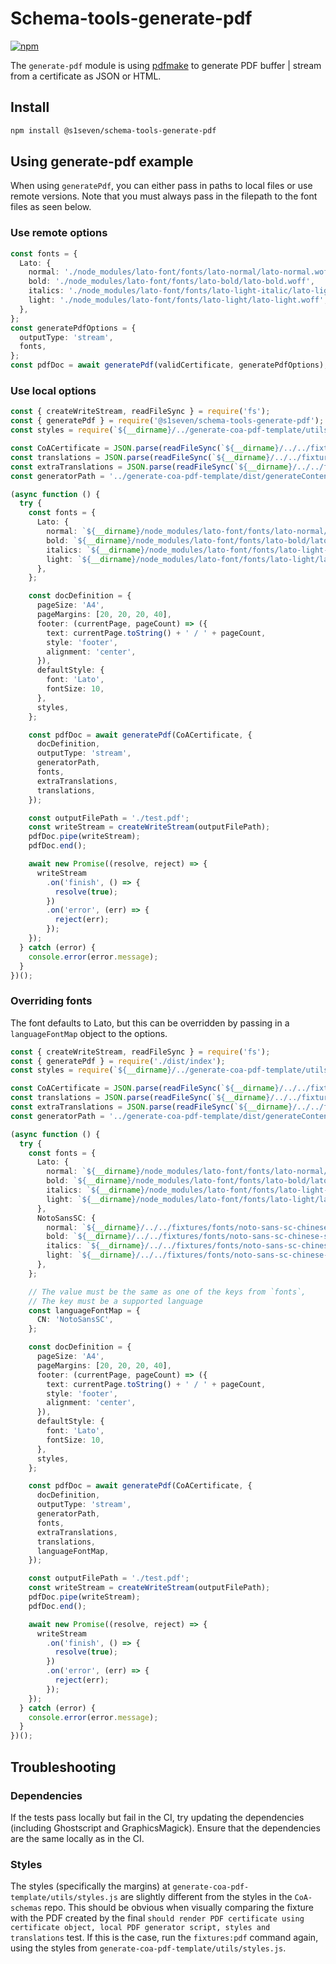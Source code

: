 # Schema-tools-generate-pdf

[![npm][npm-image]][npm-url]

[npm-image]: https://img.shields.io/npm/v/@s1seven/schema-tools-generate-pdf.svg?style=flat
[npm-url]: https://npmjs.org/package/@s1seven/schema-tools-generate-pdf

The `generate-pdf` module is using [pdfmake] to generate PDF buffer | stream from a certificate as JSON or HTML.

## Install

```bash
npm install @s1seven/schema-tools-generate-pdf
```

[pdfmake]: https://www.npmjs.com/package/pdfmake
[html-to-pdfmake]: https://www.npmjs.com/package/html-to-pdfmake

## Using generate-pdf example

When using `generatePdf`, you can either pass in paths to local files or use remote versions.
Note that you must always pass in the filepath to the font files as seen below.

### Use remote options

```ts
const fonts = {
  Lato: {
    normal: './node_modules/lato-font/fonts/lato-normal/lato-normal.woff',
    bold: './node_modules/lato-font/fonts/lato-bold/lato-bold.woff',
    italics: './node_modules/lato-font/fonts/lato-light-italic/lato-light-italic.woff',
    light: './node_modules/lato-font/fonts/lato-light/lato-light.woff',
  },
};
const generatePdfOptions = {
  outputType: 'stream',
  fonts,
};
const pdfDoc = await generatePdf(validCertificate, generatePdfOptions);
```

### Use local options

```ts
const { createWriteStream, readFileSync } = require('fs');
const { generatePdf } = require('@s1seven/schema-tools-generate-pdf');
const styles = require(`${__dirname}/../generate-coa-pdf-template/utils/styles.js`);

const CoACertificate = JSON.parse(readFileSync(`${__dirname}/../../fixtures/CoA/v1.1.0/valid_cert.json`));
const translations = JSON.parse(readFileSync(`${__dirname}/../../fixtures/CoA/v1.1.0/translations.json`));
const extraTranslations = JSON.parse(readFileSync(`${__dirname}/../../fixtures/CoA/v1.1.0/extra_translations.json`));
const generatorPath = '../generate-coa-pdf-template/dist/generateContent.js';

(async function () {
  try {
    const fonts = {
      Lato: {
        normal: `${__dirname}/node_modules/lato-font/fonts/lato-normal/lato-normal.woff`,
        bold: `${__dirname}/node_modules/lato-font/fonts/lato-bold/lato-bold.woff`,
        italics: `${__dirname}/node_modules/lato-font/fonts/lato-light-italic/lato-light-italic.woff`,
        light: `${__dirname}/node_modules/lato-font/fonts/lato-light/lato-light.woff`,
      },
    };

    const docDefinition = {
      pageSize: 'A4',
      pageMargins: [20, 20, 20, 40],
      footer: (currentPage, pageCount) => ({
        text: currentPage.toString() + ' / ' + pageCount,
        style: 'footer',
        alignment: 'center',
      }),
      defaultStyle: {
        font: 'Lato',
        fontSize: 10,
      },
      styles,
    };

    const pdfDoc = await generatePdf(CoACertificate, {
      docDefinition,
      outputType: 'stream',
      generatorPath,
      fonts,
      extraTranslations,
      translations,
    });

    const outputFilePath = './test.pdf';
    const writeStream = createWriteStream(outputFilePath);
    pdfDoc.pipe(writeStream);
    pdfDoc.end();

    await new Promise((resolve, reject) => {
      writeStream
        .on('finish', () => {
          resolve(true);
        })
        .on('error', (err) => {
          reject(err);
        });
    });
  } catch (error) {
    console.error(error.message);
  }
})();
```

### Overriding fonts

The font defaults to Lato, but this can be overridden by passing in a `languageFontMap` object to the options.

```ts
const { createWriteStream, readFileSync } = require('fs');
const { generatePdf } = require('./dist/index');
const styles = require(`${__dirname}/../generate-coa-pdf-template/utils/styles.js`);

const CoACertificate = JSON.parse(readFileSync(`${__dirname}/../../fixtures/CoA/v1.1.0/valid_cert.json`));
const translations = JSON.parse(readFileSync(`${__dirname}/../../fixtures/CoA/v1.1.0/translations.json`));
const extraTranslations = JSON.parse(readFileSync(`${__dirname}/../../fixtures/CoA/v1.1.0/extra_translations.json`));
const generatorPath = '../generate-coa-pdf-template/dist/generateContent.js';

(async function () {
  try {
    const fonts = {
      Lato: {
        normal: `${__dirname}/node_modules/lato-font/fonts/lato-normal/lato-normal.woff`,
        bold: `${__dirname}/node_modules/lato-font/fonts/lato-bold/lato-bold.woff`,
        italics: `${__dirname}/node_modules/lato-font/fonts/lato-light-italic/lato-light-italic.woff`,
        light: `${__dirname}/node_modules/lato-font/fonts/lato-light/lato-light.woff`,
      },
      NotoSansSC: {
        normal: `${__dirname}/../../fixtures/fonts/noto-sans-sc-chinese-simplified-300-normal.woff2`,
        bold: `${__dirname}/../../fixtures/fonts/noto-sans-sc-chinese-simplified-700-normal.woff2`,
        italics: `${__dirname}/../../fixtures/fonts/noto-sans-sc-chinese-simplified-300-normal.woff2`,
        light: `${__dirname}/../../fixtures/fonts/noto-sans-sc-chinese-simplified-100-normal.woff2`,
      },
    };

    // The value must be the same as one of the keys from `fonts`, 
    // The key must be a supported language
    const languageFontMap = {
      CN: 'NotoSansSC',
    };

    const docDefinition = {
      pageSize: 'A4',
      pageMargins: [20, 20, 20, 40],
      footer: (currentPage, pageCount) => ({
        text: currentPage.toString() + ' / ' + pageCount,
        style: 'footer',
        alignment: 'center',
      }),
      defaultStyle: {
        font: 'Lato',
        fontSize: 10,
      },
      styles,
    };

    const pdfDoc = await generatePdf(CoACertificate, {
      docDefinition,
      outputType: 'stream',
      generatorPath,
      fonts,
      extraTranslations,
      translations,
      languageFontMap,
    });

    const outputFilePath = './test.pdf';
    const writeStream = createWriteStream(outputFilePath);
    pdfDoc.pipe(writeStream);
    pdfDoc.end();

    await new Promise((resolve, reject) => {
      writeStream
        .on('finish', () => {
          resolve(true);
        })
        .on('error', (err) => {
          reject(err);
        });
    });
  } catch (error) {
    console.error(error.message);
  }
})();
```

## Troubleshooting

### Dependencies

If the tests pass locally but fail in the CI, try updating the dependencies (including Ghostscript and GraphicsMagick). Ensure that the dependencies are the same locally as in the CI.

### Styles

The styles (specifically the margins) at `generate-coa-pdf-template/utils/styles.js` are slightly different from the styles in the `CoA-schemas` repo. This should be obvious when visually comparing the fixture with the PDF created by the final `should render PDF certificate using certificate object, local PDF generator script, styles and translations` test. If this is the case, run the `fixtures:pdf` command again, using the styles from `generate-coa-pdf-template/utils/styles.js`.
